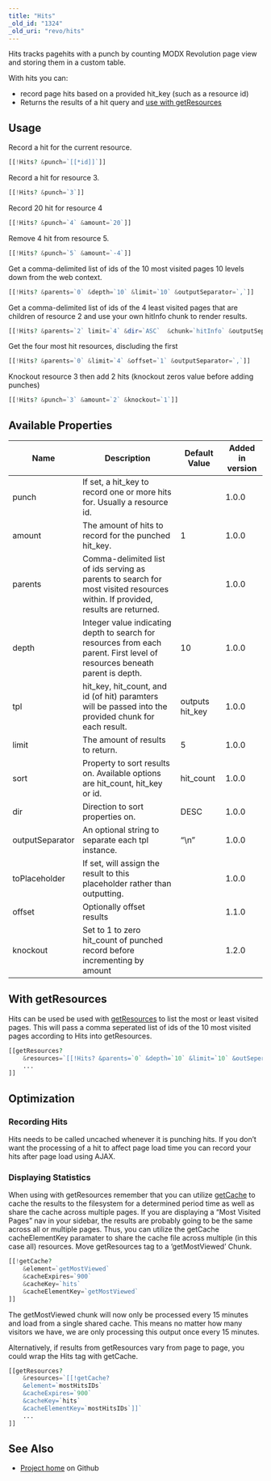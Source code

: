 ```yaml
---
title: "Hits"
_old_id: "1324"
_old_uri: "revo/hits"
---
```


Hits tracks pagehits with a punch by counting MODX Revolution page view and storing them in a custom table.

With hits you can:

- record page hits based on a provided hit\_key (such as a resource id)
- Returns the results of a hit query and [use with getResources]([[~[[*id]]]]#with-getresources)

## Usage

Record a hit for the current resource.

``` php
[[!Hits? &punch=`[[*id]]`]]
```

Record a hit for resource 3.

``` php
[[!Hits? &punch=`3`]]
```

Record 20 hit for resource 4

``` php
[[!Hits? &punch=`4` &amount=`20`]]
```

Remove 4 hit from resource 5.

``` php
[[!Hits? &punch=`5` &amount=`-4`]]
```

Get a comma-delimited list of ids of the 10 most visited pages 10 levels down from the web context.

``` php
[[!Hits? &parents=`0` &depth=`10` &limit=`10` &outputSeparator=`,`]]
```

Get a comma-delimited list of ids of the 4 least visited pages that are children of resource 2 and use your own hitInfo chunk to render results.

``` php
[[!Hits? &parents=`2` limit=`4` &dir=`ASC`  &chunk=`hitInfo` &outputSeparator=`,`]]
```

Get the four most hit resources, discluding the first

``` php
[[!Hits? &parents=`0` &limit=`4` &offset=`1` &outputSeparator=`,`]]
```

Knockout resource 3 then add 2 hits (knockout zeros value before adding punches)

``` php
[[!Hits? &punch=`3` &amount=`2` &knockout=`1`]]
```

## Available Properties

| Name            | Description                                                                                                                    | Default Value    | Added in version |
| --------------- | ------------------------------------------------------------------------------------------------------------------------------ | ---------------- | ---------------- |
| punch           | If set, a hit\_key to record one or more hits for. Usually a resource id.                                                      |                  | 1.0.0            |
| amount          | The amount of hits to record for the punched hit\_key.                                                                         | 1                | 1.0.0            |
| parents         | Comma-delimited list of ids serving as parents to search for most visited resources within. If provided, results are returned. |                  | 1.0.0            |
| depth           | Integer value indicating depth to search for resources from each parent. First level of resources beneath parent is depth.     | 10               | 1.0.0            |
| tpl             | hit\_key, hit\_count, and id (of hit) paramters will be passed into the provided chunk for each result.                        | outputs hit\_key | 1.0.0            |
| limit           | The amount of results to return.                                                                                               | 5                | 1.0.0            |
| sort            | Property to sort results on. Available options are hit\_count, hit\_key or id.                                                 | hit\_count       | 1.0.0            |
| dir             | Direction to sort properties on.                                                                                               | DESC             | 1.0.0            |
| outputSeparator | An optional string to separate each tpl instance.                                                                              | “\\n”          | 1.0.0            |
| toPlaceholder   | If set, will assign the result to this placeholder rather than outputting.                                                     |                  | 1.0.0            |
| offset          | Optionally offset results                                                                                                      |                  | 1.1.0            |
| knockout        | Set to 1 to zero hit\_count of punched record before incrementing by amount                                                    |                  | 1.2.0            |

## With getResources

Hits can be used be used with [getResources](http://rtfm.modx.com/display/ADDON/getResources) to list the most or least visited pages. This will pass a comma seperated list of ids of the 10 most visited pages according to Hits into getResources.

``` php
[[getResources?
    &resources=`[[!Hits? &parents=`0` &depth=`10` &limit=`10` &outSeperator=`,`]]`
    ...
]]
```

## Optimization

### Recording Hits

Hits needs to be called uncached whenever it is punching hits. If you don’t want the processing of a hit to affect page load time you can record your hits after page load using AJAX.

### Displaying Statistics

When using with getResources remember that you can utilize [getCache](https://github.com/opengeek/getCache/wiki) to cache the results to the filesystem for a determined period time as well as share the cache across multiple pages. If you are displaying a “Most Visited Pages” nav in your sidebar, the results are probably going to be the same across all or multiple pages. Thus, you can utilize the getCache cacheElementKey paramater to share the cache file across multiple (in this case all) resources. Move getResources tag to a ‘getMostViewed’ Chunk.

``` php
[[!getCache?
    &element=`getMostViewed`
    &cacheExpires=`900`
    &cacheKey=`hits`
    &cacheElementKey=`getMostViewed`
]]
```

The getMostViewed chunk will now only be processed every 15 minutes and load from a single shared cache. This means no matter how many visitors we have, we are only processing this output once every 15 minutes.

Alternatively, if results from getResources vary from page to page, you could wrap the Hits tag with getCache.

``` php
[[getResources?
    &resources=`[[!getCache?
    &element=`mostHitsIDs`
    &cacheExpires=`900`
    &cacheKey=`hits`
    &cacheElementKey=`mostHitsIDs`]]`
    ...
]]
```

## See Also

- [Project home](https://github.com/jpdevries/hits) on Github

